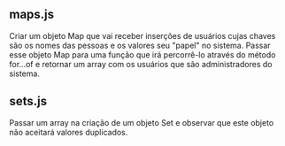 ## maps.js

Criar um objeto Map que vai receber inserções de usuários cujas chaves são os nomes das pessoas e os valores seu "papel" no sistema. Passar esse objeto Map para uma função que irá percorrê-lo através do método for...of e retornar um array com os usuários que são administradores do sistema.

## sets.js

Passar um array na criação de um objeto Set e observar que este objeto não aceitará valores duplicados.